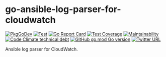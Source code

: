 # go-ansible-log-parser-for-cloudwatch

[![PkgGoDev](https://pkg.go.dev/badge/github.com/yukihiko-shinoda/go-ansible-log-parser-for-cloudwatch)](https://pkg.go.dev/github.com/yukihiko-shinoda/go-ansible-log-parser-for-cloudwatch)
[![Test](https://github.com/yukihiko-shinoda/go-ansible-log-parser-for-cloudwatch/workflows/Test/badge.svg)](https://github.com/yukihiko-shinoda/go-ansible-log-parser-for-cloudwatch/actions?query=workflow%3ATest)
[![Go Report Card](https://goreportcard.com/badge/github.com/yukihiko-shinoda/go-ansible-log-parser-for-cloudwatch)](https://goreportcard.com/report/github.com/yukihiko-shinoda/go-ansible-log-parser-for-cloudwatch)
[![Test Coverage](https://api.codeclimate.com/v1/badges/60c0b6e9284263ab3345/test_coverage)](https://codeclimate.com/github/yukihiko-shinoda/go-ansible-log-parser-for-cloudwatch/test_coverage)
[![Maintainability](https://api.codeclimate.com/v1/badges/60c0b6e9284263ab3345/maintainability)](https://codeclimate.com/github/yukihiko-shinoda/go-ansible-log-parser-for-cloudwatch/maintainability)
[![Code Climate technical debt](https://img.shields.io/codeclimate/tech-debt/yukihiko-shinoda/go-ansible-log-parser-for-cloudwatch)](https://codeclimate.com/github/yukihiko-shinoda/go-ansible-log-parser-for-cloudwatch)
[![GitHub go.mod Go version](https://img.shields.io/github/go-mod/go-version/yukihiko-shinoda/go-ansible-log-parser-for-cloudwatch)](https://github.com/yukihiko-shinoda/go-ansible-log-parser-for-cloudwatch/blob/main/go.mod)
[![Twitter URL](https://img.shields.io/twitter/url?url=https%3A%2F%2Fgithub.com%2Fyukihiko-shinoda%2Fgo-ansible-log-parser-for-cloudwatch)](http://twitter.com/share?text=go-ansible-log-parser-for-cloudwatch&url=https://github.com/yukihiko-shinoda/go-ansible-log-parser-for-cloudwatch&hashtags=golang)

Ansible log parser for CloudWatch.
